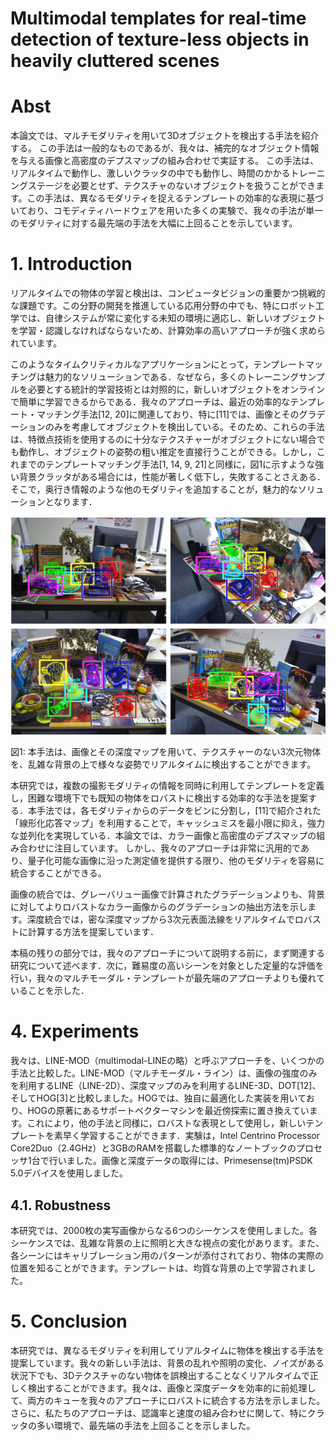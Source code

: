 # Multimodal templates for real-time detection of texture-less objects in heavily cluttered scenes

# Abst

本論文では、マルチモダリティを用いて3Dオブジェクトを検出する手法を紹介する。  この手法は一般的なものであるが、我々は、補完的なオブジェクト情報を与える画像と高密度のデプスマップの組み合わせで実証する。 この手法は、リアルタイムで動作し、激しいクラッタの中でも動作し、時間のかかるトレーニングステージを必要とせず、テクスチャのないオブジェクトを扱うことができます。この手法は、異なるモダリティを捉えるテンプレートの効率的な表現に基づいており、コモディティハードウェアを用いた多くの実験で、我々の手法が単一のモダリティに対する最先端の手法を大幅に上回ることを示しています。

# 1. Introduction

リアルタイムでの物体の学習と検出は、コンピュータビジョンの重要かつ挑戦的な課題です。この分野の開発を推進している応用分野の中でも、特にロボット工学では、自律システムが常に変化する未知の環境に適応し、新しいオブジェクトを学習・認識しなければならないため、計算効率の高いアプローチが強く求められています。

このようなタイムクリティカルなアプリケーションにとって，テンプレートマッチングは魅力的なソリューションである．なぜなら，多くのトレーニングサンプルを必要とする統計的学習技術とは対照的に，新しいオブジェクトをオンラインで簡単に学習できるからである．我々のアプローチは、最近の効率的なテンプレート・マッチング手法[12, 20]に関連しており、特に[11]では、画像とそのグラデーションのみを考慮してオブジェクトを検出している。そのため、これらの手法は、特徴点技術を使用するのに十分なテクスチャーがオブジェクトにない場合でも動作し、オブジェクトの姿勢の粗い推定を直接行うことができる。しかし，これまでのテンプレートマッチング手法[1, 14, 9, 21]と同様に，図1に示すような強い背景クラッタがある場合には，性能が著しく低下し，失敗することさえある．そこで，奥行き情報のような他のモダリティを追加することが，魅力的なソリューションとなります．

![fig1](https://raw.githubusercontent.com/rurusasu/paper/master/AI%E6%8A%80%E8%A1%93/AI%E6%8A%80%E8%A1%93%E5%BF%9C%E7%94%A8/%E7%89%A9%E4%BD%93%E6%A4%9C%E5%87%BA/LineMod/Multimodal%20templates%20for%20real-time%20detection%20of%20texture-less%20objects%20in%20heavily%20cluttered%20scenes/%E7%94%BB%E5%83%8F/fig1.png)

図1: 本手法は、画像とその深度マップを用いて、テクスチャーのない3次元物体を、乱雑な背景の上で様々な姿勢でリアルタイムに検出することができます。

本研究では，複数の撮影モダリティの情報を同時に利用してテンプレートを定義し，困難な環境下でも既知の物体をロバストに検出する効率的な手法を提案する．本手法では，各モダリティからのデータをビンに分割し，[11]で紹介された「線形化応答マップ」を利用することで，キャッシュミスを最小限に抑え，強力な並列化を実現している．本論文では、カラー画像と高密度のデプスマップの組み合わせに注目しています。 しかし、我々のアプローチは非常に汎用的であり、量子化可能な画像に沿った測定値を提供する限り、他のモダリティを容易に統合することができる。

画像の統合では、グレーバリュー画像で計算されたグラデーションよりも、背景に対してよりロバストなカラー画像からのグラデーションの抽出方法を示します。深度統合では，密な深度マップから3次元表面法線をリアルタイムでロバストに計算する方法を提案しています．

本稿の残りの部分では，我々のアプローチについて説明する前に，まず関連する研究について述べます．次に，難易度の高いシーンを対象とした定量的な評価を行い，我々のマルチモーダル・テンプレートが最先端のアプローチよりも優れていることを示した．

# 4. Experiments

我々は、LINE-MOD（multimodal-LINEの略）と呼ぶアプローチを、いくつかの手法と比較した。LINE-MOD（マルチモーダル・ライン）は、画像の強度のみを利用するLINE（LINE-2D）、深度マップのみを利用するLINE-3D、DOT[12]、そしてHOG[3]と比較しました。HOGでは、独自に最適化した実装を用いており、HOGの原著にあるサポートベクターマシンを最近傍探索に置き換えています。これにより，他の手法と同様に，ロバストな表現として使用し，新しいテンプレートを素早く学習することができます．実験は，Intel Centrino Processor Core2Duo（2.4GHz）と3GBのRAMを搭載した標準的なノートブックのプロセッサ1台で行いました。画像と深度データの取得には、Primesense(tm)PSDK 5.0デバイスを使用しました。

## 4.1. Robustness

本研究では、2000枚の実写画像からなる6つのシーケンスを使用しました。各シーケンスでは、乱雑な背景の上に照明と大きな視点の変化があります。また、各シーンにはキャリブレーション用のパターンが添付されており、物体の実際の位置を知ることができます。テンプレートは、均質な背景の上で学習されました。



# 5. Conclusion

本研究では、異なるモダリティを利用してリアルタイムに物体を検出する手法を提案しています。我々の新しい手法は、背景の乱れや照明の変化、ノイズがある状況下でも、3Dテクスチャのない物体を誤検出することなくリアルタイムで正しく検出することができます。我々は、画像と深度データを効率的に前処理して、両方のキューを我々のアプローチにロバストに統合する方法を示しました。さらに、私たちのアプローチは、認識率と速度の組み合わせに関して、特にクラッタの多い環境で、最先端の手法を上回ることを示しました。